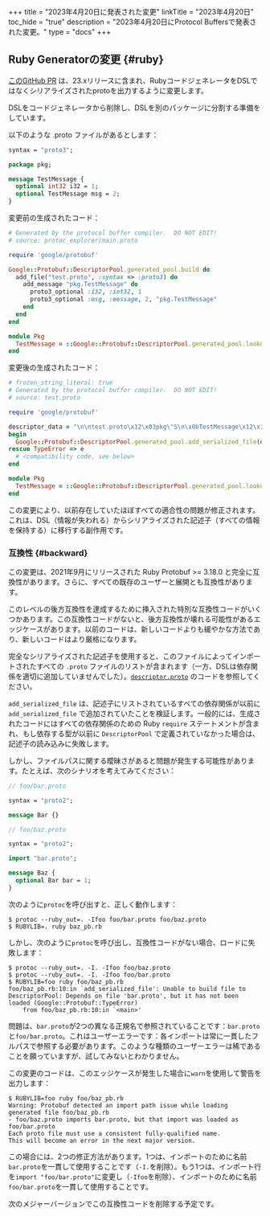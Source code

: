 +++
title = "2023年4月20日に発表された変更"
linkTitle = "2023年4月20日"
toc_hide = "true"
description = "2023年4月20日にProtocol Buffersで発表された変更。"
type = "docs"
+++

## Ruby Generatorの変更 {#ruby}

[このGitHub PR](https://github.com/protocolbuffers/protobuf/pull/12319) は、23.xリリースに含まれ、RubyコードジェネレータをDSLではなくシリアライズされたprotoを出力するように変更します。

DSLをコードジェネレータから削除し、DSLを別のパッケージに分割する準備をしています。

以下のような .proto ファイルがあるとします：

```proto
syntax = "proto3";

package pkg;

message TestMessage {
  optional int32 i32 = 1;
  optional TestMessage msg = 2;
}
```

変更前の生成されたコード：

```ruby
# Generated by the protocol buffer compiler.  DO NOT EDIT!
# source: protoc_explorer/main.proto

require 'google/protobuf'

Google::Protobuf::DescriptorPool.generated_pool.build do
  add_file("test.proto", :syntax => :proto3) do
    add_message "pkg.TestMessage" do
      proto3_optional :i32, :int32, 1
      proto3_optional :msg, :message, 2, "pkg.TestMessage"
    end
  end
end

module Pkg
  TestMessage = ::Google::Protobuf::DescriptorPool.generated_pool.lookup("pkg.TestMessage").msgclass
end
```

変更後の生成されたコード：

```ruby
# frozen_string_literal: true
# Generated by the protocol buffer compiler.  DO NOT EDIT!
# source: test.proto

require 'google/protobuf'

descriptor_data = "\n\ntest.proto\x12\x03pkg\"S\n\x0bTestMessage\x12\x10\n\x03i32\x18\x01 \x01(\x05H\x00\x88\x01\x01\x12\"\n\x03msg\x18\x02 \x01(\x0b\x32\x10.pkg.TestMessageH\x01\x88\x01\x01\x42\x06\n\x04_i32B\x06\n\x04_msgb\x06proto3"
begin
  Google::Protobuf::DescriptorPool.generated_pool.add_serialized_file(descriptor_data)
rescue TypeError => e
  # <compatibility code, see below>
end

module Pkg
  TestMessage = ::Google::Protobuf::DescriptorPool.generated_pool.lookup("pkg.TestMessage").msgclass
end
```

この変更により、以前存在していたほぼすべての適合性の問題が修正されます。これは、DSL（情報が失われる）からシリアライズされた記述子（すべての情報を保持する）に移行する副作用です。

### 互換性 {#backward}

この変更は、2021年9月にリリースされた Ruby Protobuf >= 3.18.0 と完全に互換性があります。さらに、すべての既存のユーザーと展開とも互換性があります。

このレベルの後方互換性を達成するために挿入された特別な互換性コードがいくつかあります。この互換性コードがないと、後方互換性が壊れる可能性があるエッジケースがあります。以前のコードは、新しいコードよりも緩やかな方法であり、新しいコードはより厳格になります。

完全なシリアライズされた記述子を使用すると、このファイルによってインポートされたすべての `.proto` ファイルのリストが含まれます（一方、DSLは依存関係を適切に追加していませんでした）。[`descriptor.proto`](https://github.com/protocolbuffers/protobuf/blob/dfb71558a2226718dc3bcf5df27cbc11c1f72382/src/google/protobuf/descriptor.proto#L65-L66) のコードを参照してください。

`add_serialized_file` は、記述子にリストされているすべての依存関係が以前に `add_serialized_file` で追加されていたことを検証します。一般的には、生成されたコードにはすべての依存関係のための Ruby `require` ステートメントが含まれ、もし依存する型が以前に `DescriptorPool` で定義されていなかった場合は、記述子の読み込みに失敗します。

しかし、ファイルパスに関する曖昧さがあると問題が発生する可能性があります。たとえば、次のシナリオを考えてみてください：

```proto
// foo/bar.proto

syntax = "proto2";

message Bar {}
```

```proto
// foo/baz.proto

syntax = "proto2";

import "bar.proto";

message Baz {
  optional Bar bar = 1;
}
```

次のように`protoc`を呼び出すと、正しく動作します：

```
$ protoc --ruby_out=. -Ifoo foo/bar.proto foo/baz.proto
$ RUBYLIB=. ruby baz_pb.rb
```

しかし、次のように`protoc`を呼び出し、互換性コードがない場合、ロードに失敗します：

```
$ protoc --ruby_out=. -I. -Ifoo foo/baz.proto
$ protoc --ruby_out=. -I. -Ifoo foo/bar.proto
$ RUBYLIB=foo ruby foo/baz_pb.rb
foo/baz_pb.rb:10:in `add_serialized_file': Unable to build file to DescriptorPool: Depends on file 'bar.proto', but it has not been loaded (Google::Protobuf::TypeError)
    from foo/baz_pb.rb:10:in `<main>'
```

問題は、`bar.proto`が2つの異なる正規名で参照されていることです：`bar.proto`と`foo/bar.proto`。これはユーザーエラーです：各インポートは常に一貫したフルパスで参照する必要があります。このような種類のユーザーエラーは稀であることを願っていますが、試してみないとわかりません。

この変更のコードは、このエッジケースが発生した場合に`warn`を使用して警告を出力します：

```
$ RUBYLIB=foo ruby foo/baz_pb.rb
Warning: Protobuf detected an import path issue while loading generated file foo/baz_pb.rb
- foo/baz.proto imports bar.proto, but that import was loaded as foo/bar.proto
Each proto file must use a consistent fully-qualified name.
This will become an error in the next major version.
```

この場合には、2つの修正方法があります。1つは、インポートのために名前`bar.proto`を一貫して使用することです（`-I.`を削除）。もう1つは、インポート行を`import "foo/bar.proto"`に変更し（`-Ifoo`を削除）、インポートのために名前`foo/bar.proto`を一貫して使用することです。

次のメジャーバージョンでこの互換性コードを削除する予定です。
